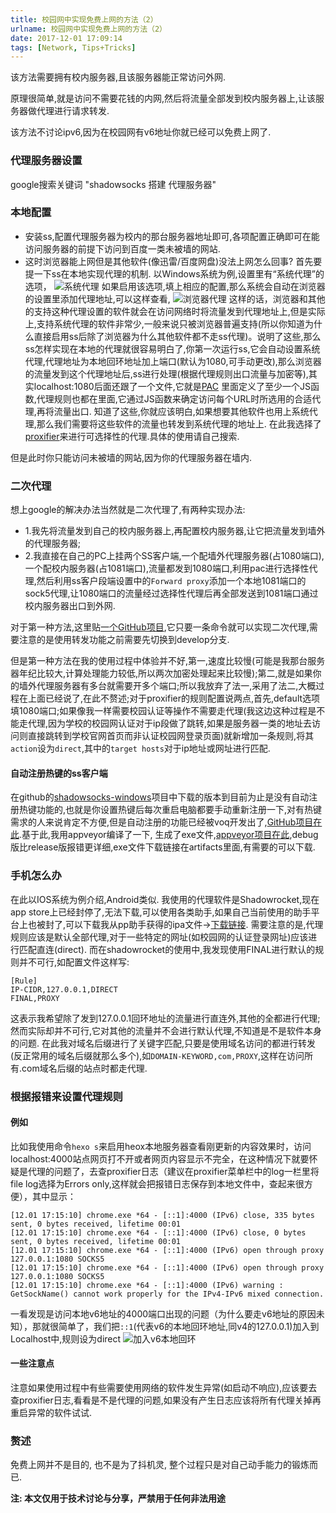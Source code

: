 ```yaml
---
title: 校园网中实现免费上网的方法（2）
urlname: 校园网中实现免费上网的方法（2）
date: 2017-12-01 17:09:14
tags: [Network, Tips+Tricks]
---
```

该方法需要拥有校内服务器,且该服务器能正常访问外网.

原理很简单,就是访问不需要花钱的内网,然后将流量全部发到校内服务器上,让该服务器做代理进行请求转发.

该方法不讨论ipv6,因为在校园网有v6地址你就已经可以免费上网了.
<!--more-->

### 代理服务器设置
google搜索关键词 "shadowsocks 搭建 代理服务器"

### 本地配置
* 安装ss,配置代理服务器为校内的那台服务器地址即可,各项配置正确即可在能访问服务器的前提下访问到百度一类未被墙的网站.
* 这时浏览器能上网但是其他软件(像迅雷/百度网盘)没法上网怎么回事?
首先要提一下ss在本地实现代理的机制.
以Windows系统为例,设置里有“系统代理”的选项，
![系统代理](https://cdn.safeandsound.cn/image/%E6%A0%A1%E5%9B%AD%E7%BD%91%E4%B8%AD%E5%AE%9E%E7%8E%B0%E5%85%8D%E8%B4%B9%E4%B8%8A%E7%BD%91%E7%9A%84%E6%96%B9%E6%B3%95%EF%BC%88%E4%BA%8C%EF%BC%89/%E7%B3%BB%E7%BB%9F%E4%BB%A3%E7%90%86.png)
如果启用该选项,填上相应的配置,那么系统会自动在浏览器的设置里添加代理地址,可以这样查看,
![浏览器代理](https://cdn.safeandsound.cn/image/%E6%A0%A1%E5%9B%AD%E7%BD%91%E4%B8%AD%E5%AE%9E%E7%8E%B0%E5%85%8D%E8%B4%B9%E4%B8%8A%E7%BD%91%E7%9A%84%E6%96%B9%E6%B3%95%EF%BC%88%E4%BA%8C%EF%BC%89/ss%E4%BB%A3%E7%90%86.png)
这样的话，浏览器和其他的支持这种代理设置的软件就会在访问网络时将流量发到代理地址上,但是实际上,支持系统代理的软件非常少,一般来说只被浏览器普遍支持(所以你知道为什么直接启用ss后除了浏览器为什么其他软件都不走ss代理)。说明了这些,那么ss怎样实现在本地的代理就很容易明白了,你第一次运行ss,它会自动设置系统代理,代理地址为本地回环地址加上端口(默认为1080,可手动更改),那么浏览器的流量发到这个代理地址后,ss进行处理(根据代理规则出口流量与加密等),其实localhost:1080后面还跟了一个文件,它就是[PAC](https://zh.wikipedia.org/wiki/代理自动配置)
里面定义了至少一个JS函数,代理规则也都在里面,它通过JS函数来确定访问每个URL时所选用的合适代理,再将流量出口.
知道了这些,你就应该明白,如果想要其他软件也用上系统代理,那么我们需要将这些软件的流量也转发到系统代理的地址上.
在此我选择了[proxifier](https://en.wikipedia.org/wiki/Comparison_of_proxifiers)来进行可选择性的代理.具体的使用请自己搜索.

但是此时你只能访问未被墙的网站,因为你的代理服务器在墙内.

### 二次代理
想上google的解决办法当然就是二次代理了,有两种实现办法:

* 1.我先将流量发到自己的校内服务器上,再配置校内服务器,让它把流量发到墙外的代理服务器;
* 2.我直接在自己的PC上挂两个SS客户端,一个配墙外代理服务器(占1080端口),一个配校内服务器(占1081端口),流量都发到1080端口,利用pac进行选择性代理,然后利用ss客户段端设置中的`Forward proxy`添加一个本地1081端口的sock5代理,让1080端口的流量经过选择性代理后再全部发送到1081端口通过校内服务器出口到外网.

对于第一种方法,这里贴[一个GitHub项目](https://github.com/wobushizhanghua/shadowsocks.git),它只要一条命令就可以实现二次代理,需要注意的是使用转发功能之前需要先切换到develop分支.

但是第一种方法在我的使用过程中体验并不好,第一,速度比较慢(可能是我那台服务器年纪比较大,计算处理能力较低,所以两次加密处理起来比较慢);第二,就是如果你的墙外代理服务器有多台就需要开多个端口;所以我放弃了法一,采用了法二,大概过程在上面已经说了,在此不赘述;对于proxifier的规则配置说两点,首先,default选项填1080端口;如果像我一样需要校园认证等操作不需要走代理(我这边这种过程是不能走代理,因为学校的校园网认证对于ip段做了跳转,如果是服务器一类的地址去访问则直接跳转到学校官网首页而非认证校园网登录页面)就新增加一条规则,将其`action`设为`direct`,其中的`target hosts`对于ip地址或网址进行匹配.
#### 自动注册热键的ss客户端
在github的[shadowsocks-windows](https://github.com/shadowsocks/shadowsocks-windows)项目中下载的版本到目前为止是没有自动注册热键功能的,也就是你设置热键后每次重启电脑都要手动重新注册一下,对有热键需求的人来说肯定不方便,但是自动注册的功能已经被voq开发出了,[GitHub项目在此](https://github.com/voq/shadowsocks-windows).基于此,我用appveyor编译了一下, 生成了exe文件,[appveyor项目在此](https://ci.appveyor.com/project/VanjayDo/shadowsocks-windows-a6psj),debug版比release版报错更详细,exe文件下载链接在artifacts里面,有需要的可以下载.


### 手机怎么办
在此以IOS系统为例介绍,Android类似.
我使用的代理软件是Shadowrocket,现在app store上已经封停了,无法下载,可以使用各类助手,如果自己当前使用的助手平台上也被封了,可以下载我从pp助手获得的ipa文件->[下载链接](https://cdn.safeandsound.cn/software/ipa/Shadowrocket-2.1.10.ipa).
需要注意的是,代理规则应该是默认全部代理,对于一些特定的网址(如校园网的认证登录网址)应该进行匹配直连(direct).
而在shadowrocket的使用中,我发现使用FINAL进行默认的规则并不可行,如配置文件这样写:
```
[Rule]
IP-CIDR,127.0.0.1,DIRECT
FINAL,PROXY
```
这表示我希望除了发到127.0.0.1回环地址的流量进行直连外,其他的全都进行代理;然而实际却并不可行,它对其他的流量并不会进行默认代理,不知道是不是软件本身的问题.
在此我对域名后缀进行了关键字匹配,只要是使用域名访问的都进行转发(反正常用的域名后缀就那么多个),如`DOMAIN-KEYWORD,com,PROXY`,这样在访问所有.com域名后缀的站点时都走代理.


### 根据报错来设置代理规则
#### 例如
比如我使用命令`hexo s`来启用heox本地服务器查看刚更新的内容效果时，访问localhost:4000站点网页打不开或者网页内容显示不完全，在这种情况下就要怀疑是代理的问题了，去查proxifier日志（建议在proxifier菜单栏中的log一栏里将file log选择为Errors only,这样就会把报错日志保存到本地文件中，查起来很方便），其中显示：
```
[12.01 17:15:10] chrome.exe *64 - [::1]:4000 (IPv6) close, 335 bytes sent, 0 bytes received, lifetime 00:01
[12.01 17:15:10] chrome.exe *64 - [::1]:4000 (IPv6) close, 0 bytes sent, 0 bytes received, lifetime 00:01
[12.01 17:15:10] chrome.exe *64 - [::1]:4000 (IPv6) open through proxy 127.0.0.1:1080 SOCKS5
[12.01 17:15:10] chrome.exe *64 - [::1]:4000 (IPv6) open through proxy 127.0.0.1:1080 SOCKS5
[12.01 17:15:10] chrome.exe *64 - [::1]:4000 (IPv6) warning : GetSockName() cannot work properly for the IPv4-IPv6 mixed connection.
```
一看发现是访问本地v6地址的4000端口出现的问题（为什么要走v6地址的原因未知），那就很简单了，我们把`::1`(代表v6的本地回环地址,同v4的127.0.0.1)加入到Localhost中,规则设为direct
![加入v6本地回环](https://cdn.safeandsound.cn/image/%E6%A0%A1%E5%9B%AD%E7%BD%91%E4%B8%AD%E5%AE%9E%E7%8E%B0%E5%85%8D%E8%B4%B9%E4%B8%8A%E7%BD%91%E7%9A%84%E6%96%B9%E6%B3%95%EF%BC%88%E4%BA%8C%EF%BC%89/%E5%8A%A0%E5%85%A5v6%E5%9B%9E%E7%8E%AF.png)
#### 一些注意点
注意如果使用过程中有些需要使用网络的软件发生异常(如启动不响应),应该要去查proxifier日志,看看是不是代理的问题,如果没有产生日志应该将所有代理关掉再重启异常的软件试试.

### 赘述
免费上网并不是目的, 也不是为了抖机灵, 整个过程只是对自己动手能力的锻炼而已.

**注: 本文仅用于技术讨论与分享，严禁用于任何非法用途**